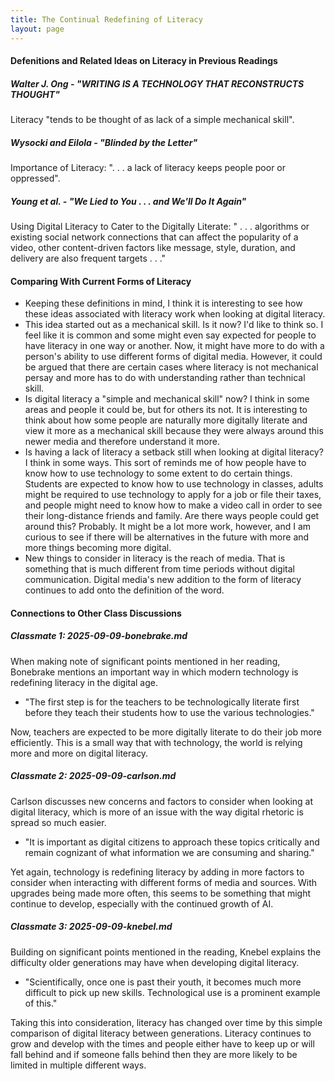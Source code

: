 ```yaml
---
title: The Continual Redefining of Literacy
layout: page
---
```


#### Defenitions and Related Ideas on Literacy in Previous Readings
##### Walter J. Ong - "WRITING IS A TECHNOLOGY THAT RECONSTRUCTS THOUGHT"
Literacy "tends to be thought of as lack of a simple mechanical skill". 

##### Wysocki and Eilola - "Blinded by the Letter"
Importance of Literacy: 
". . . a lack of literacy keeps people poor or oppressed".

##### Young et al. - "We Lied to You . . . and We'll Do It Again"
Using Digital Literacy to Cater to the Digitally Literate: 
" . . . algorithms or existing social network connections that can affect the popularity of a video, other content-driven factors like message, style, duration, and delivery are also frequent targets . . ."

#### Comparing With Current Forms of Literacy
- Keeping these definitions in mind, I think it is interesting to see how these ideas associated with literacy work when looking at digital literacy. 
- This idea started out as a mechanical skill. Is it now? I'd like to think so. I feel like it is common and some might even say expected for people to have literacy in one way or another. Now, it might have more to do with a person's ability to use different forms of digital media. However, it could be argued that there are certain cases where literacy is not mechanical persay and more has to do with understanding rather than technical skill.
- Is digital literacy a "simple and mechanical skill" now? I think in some areas and people it could be, but for others its not. It is interesting to think about how some people are naturally more digitally literate and view it more as a mechanical skill because they were always around this newer media and therefore understand it more.
- Is having a lack of literacy a setback still when looking at digital literacy? I think in some ways. This sort of reminds me of how people have to know how to use technology to some extent to do certain things. Students are expected to know how to use technology in classes, adults might be required to use technology to apply for a job or file their taxes, and people might need to know how to make a video call in order to see their long-distance friends and family. Are there ways people could get around this? Probably. It might be a lot more work, however, and I am curious to see if there will be alternatives in the future with more and more things becoming more digital. 
- New things to consider in literacy is the reach of media. That is something that is much different from time periods without digital communication. Digital media's new addition to the form of literacy continues to add onto the definition of the word.

#### Connections to Other Class Discussions

##### Classmate 1: 2025-09-09-bonebrake.md
When making note of significant points mentioned in her reading, Bonebrake mentions an important way in which modern technology is redefining literacy in the digital age. 
- "The first step is for the teachers to be technologically literate first before they teach their students how to use the various technologies."

Now, teachers are expected to be more digitally literate to do their job more efficiently. This is a small way that with technology, the world is relying more and more on digital literacy.  

##### Classmate 2: 2025-09-09-carlson.md
Carlson discusses new concerns and factors to consider when looking at digital literacy, which is more of an issue with the way digital rhetoric is spread so much easier. 
- "It is important as digital citizens to approach these topics critically and remain cognizant of what information we are consuming and sharing."

Yet again, technology is redefining literacy by adding in more factors to consider when interacting with different forms of media and sources. With upgrades being made more often, this seems to be something that might continue to develop, especially with the continued growth of AI. 

##### Classmate 3: 2025-09-09-knebel.md
Building on significant points mentioned in the reading, Knebel explains the difficulty older generations may have when developing digital literacy.  
- "Scientifically, once one is past their youth, it becomes much more difficult to pick up new skills. Technological use is a prominent example of this."


Taking this into consideration, literacy has changed over time by this simple comparison of digital literacy between generations. Literacy continues to grow and develop with the times and people either have to keep up or will fall behind and if someone falls behind then they are more likely to be limited in multiple different ways. 

